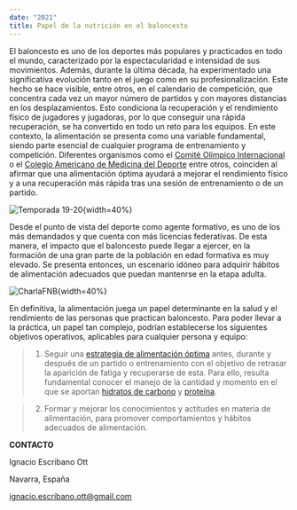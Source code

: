 ```yaml
---
date: "2021"
title: Papel de la nutrición en el baloncesto 
---
```


El baloncesto es uno de los deportes más populares y practicados en todo el mundo, caracterizado por la espectacularidad e intensidad de sus movimientos. Además, durante la última década, ha experimentado una significativa evolución tanto en el juego como en su profesionalización. Este hecho se hace visible, entre otros, en el calendario de competición, que concentra cada vez un mayor número de partidos y con mayores distancias en los desplazamientos. Esto condiciona la recuperación y el rendimiento físico de jugadores y jugadoras, por lo que conseguir una rápida recuperación, se ha convertido en todo un reto para los equipos. En este contexto, la alimentación se presenta como una variable fundamental, siendo parte esencial de cualquier programa de entrenamiento y competición. Diferentes organismos como el [Comité Olímpico Internacional](https://cutt.ly/TjcrGIG) o el [Colegio Americano de Medicina del Deporte](https://cutt.ly/Ajcr1dI) entre otros, coinciden al afirmar que una alimentación óptima ayudará a mejorar el rendimiento físico y a una recuperación más rápida tras una sesión de entrenamiento o de un partido.

![Temporada 19-20](https://cutt.ly/YjctlNh){width=40%}

Desde el punto de vista del deporte como agente formativo, es uno de los más demandados y que cuenta con más licencias federativas. De esta manera, el impacto que el baloncesto puede llegar a ejercer, en la formación de una gran parte de la población en edad formativa es muy elevado. Se presenta entonces, un escenario idóneo para adquirir hábitos de alimentación adecuados que puedan mantenrse en la etapa adulta.

![CharlaFNB](https://cutt.ly/mjcthn4){width=40%}


En definitiva, la alimentación juega un papel determinante en la salud y el rendimiento de las personas que practican baloncesto. Para poder llevar a la práctica, un papel tan complejo, podrían establecerse los siguientes objetivos operativos, aplicables para cualquier persona y equipo: 

> 1. Seguir una [estrategia de alimentación óptima](https://cutt.ly/9jcr6DG) antes, durante y después de un partido o entrenamiento con el objetivo de retrasar la aparición de fatiga y recuperarse de esta. Para ello, resulta fundamental conocer el manejo de la cantidad y momento en el que se aportan [hidratos de carbono](https://cutt.ly/Yjct9Qn) y [proteína](https://cutt.ly/tjct6Bg). 

> 2. Formar y mejorar los conocimientos y actitudes en materia de alimentación, para promover comportamientos y hábitos adecuados de alimentación.


__CONTACTO__

Ignacio Escribano Ott

Navarra, España

ignacio.escribano.ott@gmail.com



